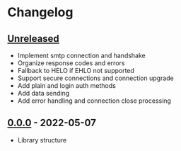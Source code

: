 # Changelog

## [Unreleased][unreleased]

- Implement smtp connection and handshake
- Organize response codes and errors
- Fallback to HELO if EHLO not supported
- Support secure connections and connection upgrade
- Add plain and login auth methods
- Add data sending
- Add error handling and connection close processing

## [0.0.0][] - 2022-05-07

- Library structure

[unreleased]: https://github.com/metarhia/metamail/compare/v0.0.0...HEAD
[0.0.0]: https://github.com/metarhia/metamail/releases/tag/v0.0.0
